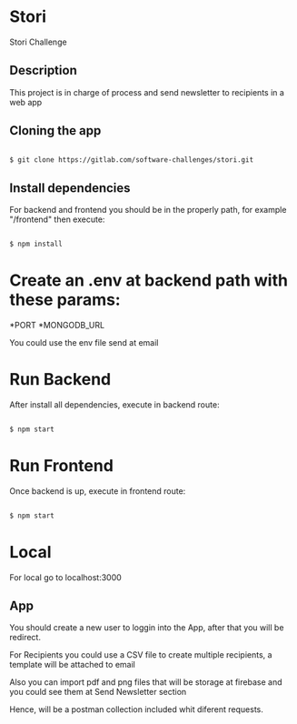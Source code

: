 # Stori
Stori Challenge

## Description

This project is in charge of process and send newsletter to recipients in a web app

## Cloning the app
```bash

$ git clone https://gitlab.com/software-challenges/stori.git

```

## Install dependencies

For backend and frontend you should be in the properly path, for example "/frontend" then execute:

```bash

$ npm install

```

# Create an .env at backend path with these params:
*PORT
*MONGODB_URL

You could use the env file send at email

# Run Backend

After install all dependencies, execute in backend route:
```bash

$ npm start

```

# Run Frontend

Once backend is up, execute in frontend route:
```bash

$ npm start

```

# Local
For local go to localhost:3000

## App

You should create a new user to loggin into the App, after that you will be redirect.

For Recipients you could use a CSV file to create multiple recipients, a template will be attached to email

Also you can import pdf and png files that will be storage at firebase and you could see them at Send Newsletter section

Hence, will be a postman collection included whit diferent requests.




